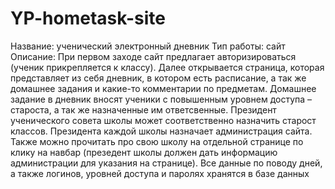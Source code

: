 # YP-hometask-site
Название: ученический электронный дневник
Тип работы: сайт
Описание: 
При первом заходе сайт предлагает авторизироваться (ученик прикрепляется к классу). Далее открывается страница, которая представляет из себя дневник, в котором есть расписание, а так же домашнее задания и какие-то комментарии по предметам. 
Домашнее задание в дневник вносят ученики с повышенным уровнем доступа – староста, а так же назначенные им ответсвенные. 
Президент ученического совета школы может соответственно назначить старост классов. Президента каждой школы назначает администрация сайта.
Также можно прочитать про свою школу на отдельной странице по клику на навбар (презедент школы должен дать информацию администрации для указания на странице).
Все данные по поводу дней, а также логинов, уровней доступа и паролях хранятся в базе данных

